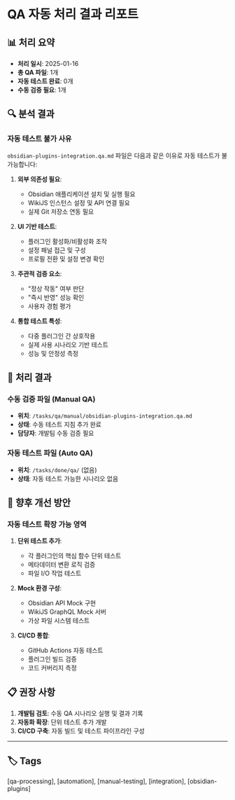 # QA 자동 처리 결과 리포트

## 📊 처리 요약
- **처리 일시**: 2025-01-16
- **총 QA 파일**: 1개
- **자동 테스트 완료**: 0개
- **수동 검증 필요**: 1개

## 🔍 분석 결과

### 자동 테스트 불가 사유
`obsidian-plugins-integration.qa.md` 파일은 다음과 같은 이유로 자동 테스트가 불가능합니다:

1. **외부 의존성 필요**: 
   - Obsidian 애플리케이션 설치 및 실행 필요
   - WikiJS 인스턴스 설정 및 API 연결 필요
   - 실제 Git 저장소 연동 필요

2. **UI 기반 테스트**:
   - 플러그인 활성화/비활성화 조작
   - 설정 패널 접근 및 구성
   - 프로필 전환 및 설정 변경 확인

3. **주관적 검증 요소**:
   - "정상 작동" 여부 판단
   - "즉시 반영" 성능 확인
   - 사용자 경험 평가

4. **통합 테스트 특성**:
   - 다중 플러그인 간 상호작용
   - 실제 사용 시나리오 기반 테스트
   - 성능 및 안정성 측정

## 📁 처리 결과

### 수동 검증 파일 (Manual QA)
- **위치**: `/tasks/qa/manual/obsidian-plugins-integration.qa.md`
- **상태**: 수동 테스트 지침 추가 완료
- **담당자**: 개발팀 수동 검증 필요

### 자동 테스트 파일 (Auto QA)
- **위치**: `/tasks/done/qa/` (없음)
- **상태**: 자동 테스트 가능한 시나리오 없음

## 🎯 향후 개선 방안

### 자동 테스트 확장 가능 영역
1. **단위 테스트 추가**:
   - 각 플러그인의 핵심 함수 단위 테스트
   - 메타데이터 변환 로직 검증
   - 파일 I/O 작업 테스트

2. **Mock 환경 구성**:
   - Obsidian API Mock 구현
   - WikiJS GraphQL Mock 서버
   - 가상 파일 시스템 테스트

3. **CI/CD 통합**:
   - GitHub Actions 자동 테스트
   - 플러그인 빌드 검증
   - 코드 커버리지 측정

## 📋 권장 사항

1. **개발팀 검토**: 수동 QA 시나리오 실행 및 결과 기록
2. **자동화 확장**: 단위 테스트 추가 개발
3. **CI/CD 구축**: 자동 빌드 및 테스트 파이프라인 구성

---

## 🏷️ Tags
[qa-processing], [automation], [manual-testing], [integration], [obsidian-plugins]